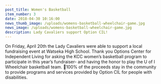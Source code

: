 ```yaml
---
post_title: Women's Basketball
item_number: 3
date: 2018-04-30 10:16:00
news_thumb_image: /uploads/womens-basketball-wheelchair-game.jpg
news_image: /uploads/womens-basketball-wheelchair-game.jpg
description: Lady Cavaliers support Option CIL!
---
```


On Friday, April 20th the Lady Cavaliers were able to support a local fundraising event at Watseka High School. Thank you Options Center for Independent Living for asking the KCC women’s basketball program to participate in this year’s fundraiser- and having the honor to play the U of I Wheelchair basketball team. 🏀100% of the proceeds stay in the community to provide programs and services provided by Option CIL for people with disabilities.
